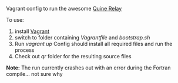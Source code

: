 
Vagrant config to run the awesome [Quine Relay](https://github.com/mame/quine-relay)

To use:

1. install [Vagrant](http://www.vagrantup.com/)
2. switch to folder containing *Vagrantfile* and *bootstrap.sh*
3. Run *vagrant up* Config should install all required files and run the process
4. Check out *qr* folder for the resulting source files

**Note:** The run currently crashes out with an error during the Fortran compile... not sure why
